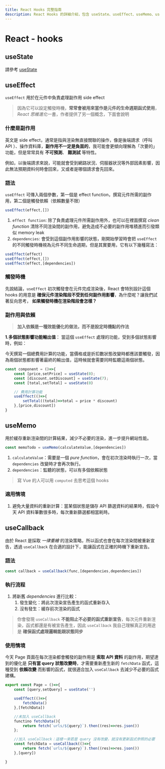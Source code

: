 ```yaml
---
title: React Hooks 完整指南
description: React Hooks 的詳細介紹，包含 useState、useEffect、useMemo、useCallback 的使用方法、觸發時機、適用情境以及最佳實踐建議
---
```


# React - hooks


## useState

請參考 [useState](./useState)

## useEffect

`useEffect` 用於在元件中負責處理副作用 side effect 

> 因為它可以設定觸發時機，**常常會被用來當作是元件的生命週期函式使用**，*React 思維進化*一書，作者提供了另一個概念，下面會說明

### 什麼是副作用 
英文是 side effect，通常是指與渲染無直接關聯的操作，像是後端請求（呼叫 API ）、操作資料庫，**副作用不一定是負面的**，我可能會更傾向理解為「次要的」功能，但是常常具有 **不可預測**、 **難測試** 等特性。

例如，以後端請求來說，可能就會受到網路狀況、伺服器狀況等外部因素影響，因此無法預期資料何時會回來，又或者是哪個請求會先回來。

### 語法
`useEffect` 可傳入兩個參數，第一個是 effect function，撰寫元件所需的副作用，第二個是觸發依賴（依賴數量不限）

```jsx
useEffect(effect,[])
```

1. `effect function`: 除了負責處理元件所需副作用外，也可以在裡面撰寫 *clean function* 清除不同渲染間的副作用，避免造成不必要的副作用堆積進而引發類似 memory leak 
2. `dependencies`: 會受到這個副作用影響的狀態，剛開始學習時會把 `useEffect` 的不同觸發時機視為元件不同生命週期，但是其實要用，它有以下幾種寫法：

```jsx
useEffect(effect)
useEffect(effect,[])
useEffect(effect,[dependencies])
```

### 觸發時機
先說結論，`useEffect` 初次觸發會在元件完成渲染後，React 會特別設計這個 hooks 的用意是 **確保元件渲染階段不受到任何副作用影響**，為什麼呢？讓我們試著反向思考， **如果觸發時機在渲染階段會怎樣？**


### 副作用與依賴

> **加入依賴是一種效能優化的做法，而不是設定時機點的作法**

**1.多個狀態影響功能輸出值**：
當這個 `useEffect` 處理的功能，受到多個狀態影響時，例如：

今天撰寫一個總費用計算的功能，當價格或是折扣數狀態改變時都應該要觸發，因為兩個狀態都影響著最終的輸出值，這時候就會需要同時監聽這兩個狀態。

```jsx
const component = ()=>{
	const [price,setPrice] = useState(0);
	const [discount,setDiscount] = useState(7);
	const [total,setTotal] = useState(0)

	// 費用計算功能
	useEffect(()=>{
		setTotal((total)=>total = price * discount)
	},[price,discount])
}
```

## useMemo

用於緩存重新渲染間的計算結果，減少不必要的渲染，進一步提升網站性能。

```jsx
const memoTodo = useMemo(calculateValue,[dependencies])	
```

1. `calculateValue`：需要是一個 *pure function*，會在初次渲染時執行一次，當 `dependencies` 改變時才會再次執行。
2. `dependencies`：監聽的狀態，可以有多個依賴狀態

> 寫 Vue 的人可以用 `computed` 去思考這個 hooks


### 適用情境
1. 避免大量資料的重新計算：當某個狀態是儲存 API 篩選資料的結果時，假設今天 API 資料筆數很多時，每次重新篩選都相當耗時。

## useCallback

由於 React 是採取 *一律重繪* 的渲染策略，所以函式也會在每次渲染間被重新宣告，透過 `useCallback` 在合適的設計下，能讓函式在正確的時機下重新宣告。

### 語法
```jsx
const callback = useCallback(func,[dependencies,dependencies])
```

### 執行流程
1. 將新舊 *dependencies* 進行比較：
	1. 發生變化：將此次渲染宣告產生的函式重新存入
	2. 沒有發生：緩存前次渲染的函式

> 你會發現 `useCallback` **不能阻止不必要的函式重新宣告**，每次元件重新渲染，函式都還是有被宣告產生，因此 `useCallback` 我自己理解真正的用途是 **確保函式處理邏輯能跟狀態同步**

### 使用情境

今天 Page 頁面在每次渲染都會觸發的副作用是 **索取 API 資料** 的副作用，期望達到的優化是 **只有當 query 狀態改變時**，才需要重新產生新的 `fetchData` 函式，這種受到 **依賴改變** 而影響的函式，就很適合加入 `useCallback` 去減少不必要的函式建構。

```jsx
export const Page = ()=>{
	const [query,setQuery] = useState('')

	useEffect(()=>{
		fetchData()
	},[fetchData])

	//未加入 useCallback
	functino fetchData(){
		return fetch(`urls/${query}`).then((res)=>res.json())		
	};

	//加入 useCallback：這樣一來若是 query 沒有改變，就沒有更新函式參照的必要
	const fetchData = useCallback(()=>{
		return fetch(`urls/${query}`).then((res)=>res.json())
	},[query])

}
```

